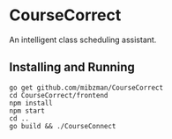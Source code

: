 CourseCorrect
=============

An intelligent class scheduling assistant.

Installing and Running
----------------------

    go get github.com/mibzman/CourseCorrect
    cd CourseCorrect/frontend
    npm install
    npm start
    cd ..
    go build && ./CourseConnect

